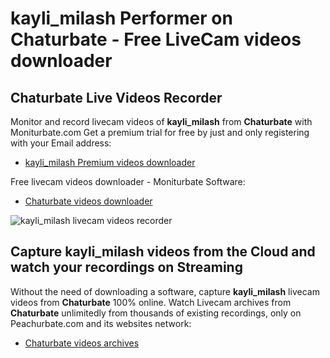 # kayli_milash Performer on Chaturbate - Free LiveCam videos downloader

## Chaturbate Live Videos Recorder

Monitor and record livecam videos of **kayli_milash** from **Chaturbate** with Moniturbate.com
Get a premium trial for free by just and only registering with your Email address:
* [kayli_milash Premium videos downloader](https://moniturbate.com/request-demo-licence-key.html)

Free livecam videos downloader - Moniturbate Software:
* [Chaturbate videos downloader](https://moniturbate.com/moniturbate-download-software.html)

![kayli_milash livecam videos recorder](https://peachurnet.com/templates/moniturbate-software.png)


## Capture kayli_milash videos from the Cloud and watch your recordings on Streaming

Without the need of downloading a software, capture **kayli_milash** livecam videos from **Chaturbate** 100% online.
Watch Livecam archives from **Chaturbate** unlimitedly from thousands of existing recordings, only on Peachurbate.com and its websites network:
* [Chaturbate videos archives](https://peachurnet.com/)